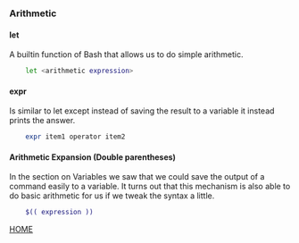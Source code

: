 ### Arithmetic

#### let 
A builtin function of Bash that allows us to do simple arithmetic.

```bash
	let <arithmetic expression>
```

#### expr 
Is similar to let except instead of saving the result to a variable it instead prints the answer.

```bash
	expr item1 operator item2
```

#### Arithmetic Expansion  (Double parentheses)
In the section on Variables we saw that we could save the output of a command easily to a variable. It turns out that this mechanism is also able to do basic arithmetic for us if we tweak the syntax a little.

```bash
	$(( expression ))
```
[HOME](../../../README.md)